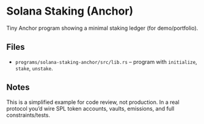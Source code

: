 # Solana Staking (Anchor)

Tiny Anchor program showing a minimal staking ledger (for demo/portfolio).

## Files
- `programs/solana-staking-anchor/src/lib.rs` – program with `initialize`, `stake`, `unstake`.

## Notes
This is a simplified example for code review, not production. In a real protocol
you’d wire SPL token accounts, vaults, emissions, and full constraints/tests.
